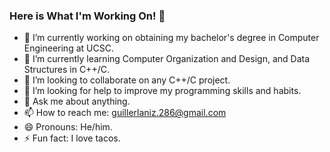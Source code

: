 ### Here is What I'm Working On! 👋



- 🔭 I’m currently working on obtaining my bachelor's degree in Computer Engineering at UCSC.
- 🌱 I’m currently learning Computer Organization and Design, and Data Structures in C++/C.
- 👯 I’m looking to collaborate on any C++/C project.
- 🤔 I’m looking for help to improve my programming skills and habits.
- 💬 Ask me about anything.
- 📫 How to reach me: guillerlaniz.286@gmail.com
- 😄 Pronouns: He/him.
- ⚡ Fun fact: I love tacos.
